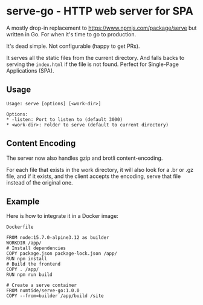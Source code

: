 # serve-go - HTTP web server for SPA

A mostly drop-in replacement to https://www.npmjs.com/package/serve but
written in Go. For when it's time to go to production.

It's dead simple. Not configurable (happy to get PRs).

It serves all the static files from the current directory. And falls backs to
serving the `index.html` if the file is not found. Perfect for Single-Page
Applications (SPA).

## Usage

```
Usage: serve [options] [<work-dir>]

Options:
* -listen: Port to listen to (default 3000)
* <work-dir>: Folder to serve (default to current directory)
```

## Content Encoding

The server now also handles gzip and brotli content-encoding.

For each file that exists in the work directory, it will also look for a .br
or .gz file, and if it exists, and the client accepts the encoding, serve that
file instead of the original one.

## Example

Here is how to integrate it in a Docker image:

`Dockerfile`
```
FROM node:15.7.0-alpine3.12 as builder
WORKDIR /app/
# Install dependencies
COPY package.json package-lock.json /app/
RUN npm install
# Build the frontend
COPY . /app/
RUN npm run build

# Create a serve container
FROM numtide/serve-go:1.0.0
COPY --from=builder /app/build /site
```

